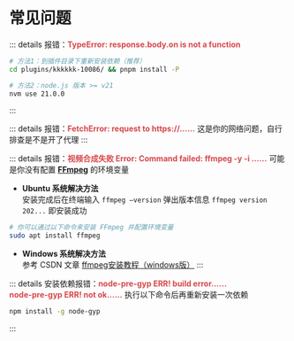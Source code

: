 # 常见问题

::: details 报错：**<span style="color:#D7474B">TypeError: response.body.on is not a function</span>**
```sh
# 方法1：到插件目录下重新安装依赖（推荐）
cd plugins/kkkkkk-10086/ && pnpm install -P

# 方法2：node.js 版本 >= v21
nvm use 21.0.0
```
:::


::: details 报错：**<span style="color:#D7474B">FetchError: request to https://......</span>**
这是你的网络问题，自行排查是不是开了代理
:::


::: details 报错：**<span style="color:#D7474B">视频合成失败 Error: Command failed: ffmpeg -y -i ......</span>**
可能是你没有配置 [**FFmpeg**](https://ffmpeg.org/) 的环境变量<br>

* **Ubuntu 系统解决方法**<br>
安装完成后在终端输入 `ffmpeg –version` 弹出版本信息 `ffmpeg version 202...` 即安装成功
```sh
# 你可以通过以下命令来安装 FFmpeg 并配置环境变量
sudo apt install ffmpeg
```

* **Windows 系统解决方法**<br>
参考 CSDN 文章 [ffmpeg安装教程（windows版）](https://blog.csdn.net/m0_47449768/article/details/130102406)
:::


::: details 安装依赖报错：**<span style="color:#D7474B">node-pre-gyp ERR! build error......<br>node-pre-gyp ERR! not ok......</span>**
执行以下命令后再重新安装一次依赖
```sh
npm install -g node-gyp
```
:::


